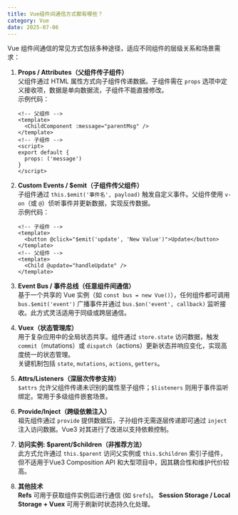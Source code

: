 ```yaml
---
title: Vue组件间通信方式都有哪些？
category: Vue
date: 2025-07-06
---
```

Vue 组件间通信的常见方式包括多种途径，适应不同组件的层级关系和场景需求：

1.  **Props / Attributes（父组件传子组件）**  
    父组件通过 HTML 属性方式向子组件传递数据。子组件需在 `props` 选项中定义接收项，数据是单向数据流，子组件不能直接修改。  
    示例代码：
    ```vue
    <!-- 父组件 -->
    <template>
      <ChildComponent :message="parentMsg" />
    </template>
    <!-- 子组件 -->
    <script>
    export default {
      props: ('message')
    }
    </script>
    ```

2.  **Custom Events / \$emit（子组件传父组件）**  
    子组件通过 `this.$emit('事件名', payload)` 触发自定义事件。父组件使用 `v-on`（或 `@`）侦听事件并更新数据，实现反传数据。  
    示例代码：
    ```vue
    <!-- 子组件 -->
    <template>
      <button @click="$emit('update', 'New Value')">Update</button>
    </template>
    <!-- 父组件 -->
    <template>
      <Child @update="handleUpdate" />
    </template>
    ```

3.  **Event Bus / 事件总线（任意组件间通信）**  
    基于一个共享的 Vue 实例（如 `const bus = new Vue()`），任何组件都可调用 `bus.$emit('event')` 广播事件并通过 `bus.$on('event', callback)` 监听接收。此方式灵活适用于同级或跨层通信。  

4.  **Vuex（状态管理库）**  
    用于复杂应用中的全局状态共享。组件通过 `store.state` 访问数据，触发 `commit`（mutations）或 `dispatch`（actions）更新状态并响应变化，实现高度统一的状态管理。  
    关键机制包括 `state`, `mutations`, `actions`, `getters`。

5.  **Attrs/Listeners（深层次传参支持）**  
    `$attrs` 允许父组件传递未识别的属性至子组件；`$listeners` 则用于事件监听绑定。常用于多级组件嵌套场景。  

6.  **Provide/Inject（跨级依赖注入）**  
    祖先组件通过 `provide` 提供数据后，子孙组件无需逐层传递即可通过 `inject` 注入访问数据。Vue3 对其进行了改进以支持依赖控制。  

7.  **访问实例: \$parent/\$children（非推荐方法）**  
    此方式允许通过 `this.$parent` 访问父实例或 `this.$children` 索引子组件，但不适用于Vue3 Composition API 和大型项目中，因其耦合性和维护代价较高。  

8.  **其他技术**  
    **Refs** 可用于获取组件实例后进行通信 (如 `$refs`)。 **Session Storage / Local Storage + Vuex** 可用于刷新时状态持久化处理。
